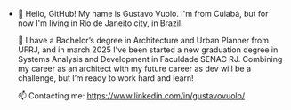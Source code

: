 - 👋 Hello, GitHub!
  My name is Gustavo Vuolo. I'm from Cuiabá, but for now I'm living in Rio de Janeito city, in Brazil.
  
  🔭 I have a Bachelor’s degree in Architecture and Urban Planner from UFRJ, and in march 2025 I've been started a new graduation degree in Systems Analysis and Development in Faculdade SENAC RJ.
  Combining my career as an architect with my future career as dev will be a challenge, but I’m ready to work hard and learn!

  📫 Contacting me:
  https://www.linkedin.com/in/gustavovuolo/

<!---
gvuoloo/gvuoloo is a ✨ special ✨ repository because its `README.md` (this file) appears on your GitHub profile.
You can click the Preview link to take a look at your changes.
--->
